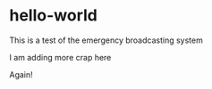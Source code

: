 hello-world
===========

This is a test of the emergency broadcasting system

I am adding more crap here

Again!
